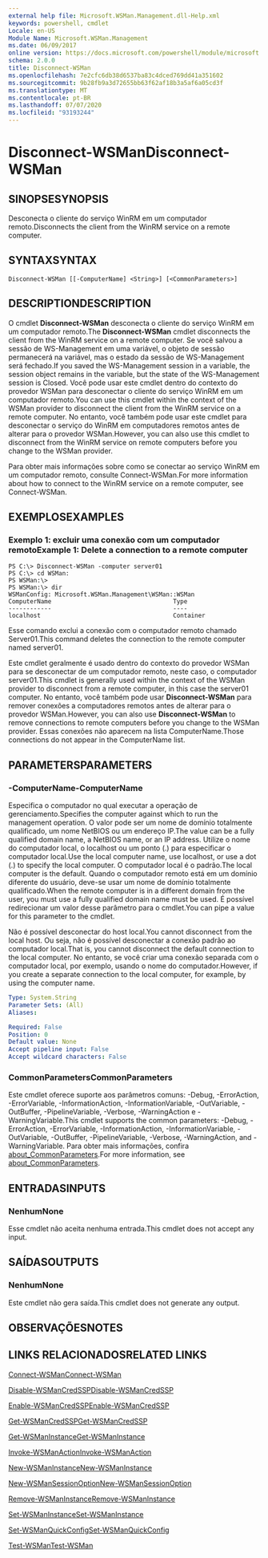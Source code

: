 ```yaml
---
external help file: Microsoft.WSMan.Management.dll-Help.xml
keywords: powershell, cmdlet
Locale: en-US
Module Name: Microsoft.WSMan.Management
ms.date: 06/09/2017
online version: https://docs.microsoft.com/powershell/module/microsoft.wsman.management/disconnect-wsman?view=powershell-7.1&WT.mc_id=ps-gethelp
schema: 2.0.0
title: Disconnect-WSMan
ms.openlocfilehash: 7e2cfc6db38d6537ba83c4dced769dd41a351602
ms.sourcegitcommit: 9b28fb9a3d72655bb63f62af18b3a5af6a05cd3f
ms.translationtype: MT
ms.contentlocale: pt-BR
ms.lasthandoff: 07/07/2020
ms.locfileid: "93193244"
---
```

# <span data-ttu-id="dc61e-103">Disconnect-WSMan</span><span class="sxs-lookup"><span data-stu-id="dc61e-103">Disconnect-WSMan</span></span>

## <span data-ttu-id="dc61e-104">SINOPSE</span><span class="sxs-lookup"><span data-stu-id="dc61e-104">SYNOPSIS</span></span>
<span data-ttu-id="dc61e-105">Desconecta o cliente do serviço WinRM em um computador remoto.</span><span class="sxs-lookup"><span data-stu-id="dc61e-105">Disconnects the client from the WinRM service on a remote computer.</span></span>

## <span data-ttu-id="dc61e-106">SYNTAX</span><span class="sxs-lookup"><span data-stu-id="dc61e-106">SYNTAX</span></span>

```
Disconnect-WSMan [[-ComputerName] <String>] [<CommonParameters>]
```

## <span data-ttu-id="dc61e-107">DESCRIPTION</span><span class="sxs-lookup"><span data-stu-id="dc61e-107">DESCRIPTION</span></span>
<span data-ttu-id="dc61e-108">O cmdlet **Disconnect-WSMan** desconecta o cliente do serviço WinRM em um computador remoto.</span><span class="sxs-lookup"><span data-stu-id="dc61e-108">The **Disconnect-WSMan** cmdlet disconnects the client from the WinRM service on a remote computer.</span></span>
<span data-ttu-id="dc61e-109">Se você salvou a sessão de WS-Management em uma variável, o objeto de sessão permanecerá na variável, mas o estado da sessão de WS-Management será fechado.</span><span class="sxs-lookup"><span data-stu-id="dc61e-109">If you saved the WS-Management session in a variable, the session object remains in the variable, but the state of the WS-Management session is Closed.</span></span>
<span data-ttu-id="dc61e-110">Você pode usar este cmdlet dentro do contexto do provedor WSMan para desconectar o cliente do serviço WinRM em um computador remoto.</span><span class="sxs-lookup"><span data-stu-id="dc61e-110">You can use this cmdlet within the context of the WSMan provider to disconnect the client from the WinRM service on a remote computer.</span></span>
<span data-ttu-id="dc61e-111">No entanto, você também pode usar este cmdlet para desconectar o serviço do WinRM em computadores remotos antes de alterar para o provedor WSMan.</span><span class="sxs-lookup"><span data-stu-id="dc61e-111">However, you can also use this cmdlet to disconnect from the WinRM service on remote computers before you change to the WSMan provider.</span></span>

<span data-ttu-id="dc61e-112">Para obter mais informações sobre como se conectar ao serviço WinRM em um computador remoto, consulte Connect-WSMan.</span><span class="sxs-lookup"><span data-stu-id="dc61e-112">For more information about how to connect to the WinRM service on a remote computer, see Connect-WSMan.</span></span>

## <span data-ttu-id="dc61e-113">EXEMPLOS</span><span class="sxs-lookup"><span data-stu-id="dc61e-113">EXAMPLES</span></span>

### <span data-ttu-id="dc61e-114">Exemplo 1: excluir uma conexão com um computador remoto</span><span class="sxs-lookup"><span data-stu-id="dc61e-114">Example 1: Delete a connection to a remote computer</span></span>

```
PS C:\> Disconnect-WSMan -computer server01
PS C:\> cd WSMan:
PS WSMan:\>
PS WSMan:\> dir
WSManConfig: Microsoft.WSMan.Management\WSMan::WSMan
ComputerName                                  Type
------------                                  ----
localhost                                     Container
```

<span data-ttu-id="dc61e-115">Esse comando exclui a conexão com o computador remoto chamado Server01.</span><span class="sxs-lookup"><span data-stu-id="dc61e-115">This command deletes the connection to the remote computer named server01.</span></span>

<span data-ttu-id="dc61e-116">Este cmdlet geralmente é usado dentro do contexto do provedor WSMan para se desconectar de um computador remoto, neste caso, o computador server01.</span><span class="sxs-lookup"><span data-stu-id="dc61e-116">This cmdlet is generally used within the context of the WSMan provider to disconnect from a remote computer, in this case the server01 computer.</span></span>
<span data-ttu-id="dc61e-117">No entanto, você também pode usar **Disconnect-WSMan** para remover conexões a computadores remotos antes de alterar para o provedor WSMan.</span><span class="sxs-lookup"><span data-stu-id="dc61e-117">However, you can also use **Disconnect-WSMan** to remove connections to remote computers before you change to the WSMan provider.</span></span>
<span data-ttu-id="dc61e-118">Essas conexões não aparecem na lista ComputerName.</span><span class="sxs-lookup"><span data-stu-id="dc61e-118">Those connections do not appear in the ComputerName list.</span></span>

## <span data-ttu-id="dc61e-119">PARAMETERS</span><span class="sxs-lookup"><span data-stu-id="dc61e-119">PARAMETERS</span></span>

### <span data-ttu-id="dc61e-120">-ComputerName</span><span class="sxs-lookup"><span data-stu-id="dc61e-120">-ComputerName</span></span>
<span data-ttu-id="dc61e-121">Especifica o computador no qual executar a operação de gerenciamento.</span><span class="sxs-lookup"><span data-stu-id="dc61e-121">Specifies the computer against which to run the management operation.</span></span>
<span data-ttu-id="dc61e-122">O valor pode ser um nome de domínio totalmente qualificado, um nome NetBIOS ou um endereço IP.</span><span class="sxs-lookup"><span data-stu-id="dc61e-122">The value can be a fully qualified domain name, a NetBIOS name, or an IP address.</span></span>
<span data-ttu-id="dc61e-123">Utilize o nome do computador local, o localhost ou um ponto (.) para especificar o computador local.</span><span class="sxs-lookup"><span data-stu-id="dc61e-123">Use the local computer name, use localhost, or use a dot (.) to specify the local computer.</span></span>
<span data-ttu-id="dc61e-124">O computador local é o padrão.</span><span class="sxs-lookup"><span data-stu-id="dc61e-124">The local computer is the default.</span></span>
<span data-ttu-id="dc61e-125">Quando o computador remoto está em um domínio diferente do usuário, deve-se usar um nome de domínio totalmente qualificado.</span><span class="sxs-lookup"><span data-stu-id="dc61e-125">When the remote computer is in a different domain from the user, you must use a fully qualified domain name must be used.</span></span>
<span data-ttu-id="dc61e-126">É possível redirecionar um valor desse parâmetro para o cmdlet.</span><span class="sxs-lookup"><span data-stu-id="dc61e-126">You can pipe a value for this parameter to the cmdlet.</span></span>

<span data-ttu-id="dc61e-127">Não é possível desconectar do host local.</span><span class="sxs-lookup"><span data-stu-id="dc61e-127">You cannot disconnect from the local host.</span></span>
<span data-ttu-id="dc61e-128">Ou seja, não é possível desconectar a conexão padrão ao computador local.</span><span class="sxs-lookup"><span data-stu-id="dc61e-128">That is, you cannot disconnect the default connection to the local computer.</span></span>
<span data-ttu-id="dc61e-129">No entanto, se você criar uma conexão separada com o computador local, por exemplo, usando o nome do computador.</span><span class="sxs-lookup"><span data-stu-id="dc61e-129">However, if you create a separate connection to the local computer, for example, by using the computer name.</span></span>

```yaml
Type: System.String
Parameter Sets: (All)
Aliases:

Required: False
Position: 0
Default value: None
Accept pipeline input: False
Accept wildcard characters: False
```

### <span data-ttu-id="dc61e-130">CommonParameters</span><span class="sxs-lookup"><span data-stu-id="dc61e-130">CommonParameters</span></span>
<span data-ttu-id="dc61e-131">Este cmdlet oferece suporte aos parâmetros comuns: -Debug, -ErrorAction, -ErrorVariable, -InformationAction, -InformationVariable, -OutVariable, -OutBuffer, -PipelineVariable, -Verbose, -WarningAction e -WarningVariable.</span><span class="sxs-lookup"><span data-stu-id="dc61e-131">This cmdlet supports the common parameters: -Debug, -ErrorAction, -ErrorVariable, -InformationAction, -InformationVariable, -OutVariable, -OutBuffer, -PipelineVariable, -Verbose, -WarningAction, and -WarningVariable.</span></span> <span data-ttu-id="dc61e-132">Para obter mais informações, confira [about_CommonParameters](https://go.microsoft.com/fwlink/?LinkID=113216).</span><span class="sxs-lookup"><span data-stu-id="dc61e-132">For more information, see [about_CommonParameters](https://go.microsoft.com/fwlink/?LinkID=113216).</span></span>

## <span data-ttu-id="dc61e-133">ENTRADAS</span><span class="sxs-lookup"><span data-stu-id="dc61e-133">INPUTS</span></span>

### <span data-ttu-id="dc61e-134">Nenhum</span><span class="sxs-lookup"><span data-stu-id="dc61e-134">None</span></span>
<span data-ttu-id="dc61e-135">Esse cmdlet não aceita nenhuma entrada.</span><span class="sxs-lookup"><span data-stu-id="dc61e-135">This cmdlet does not accept any input.</span></span>

## <span data-ttu-id="dc61e-136">SAÍDAS</span><span class="sxs-lookup"><span data-stu-id="dc61e-136">OUTPUTS</span></span>

### <span data-ttu-id="dc61e-137">Nenhum</span><span class="sxs-lookup"><span data-stu-id="dc61e-137">None</span></span>
<span data-ttu-id="dc61e-138">Este cmdlet não gera saída.</span><span class="sxs-lookup"><span data-stu-id="dc61e-138">This cmdlet does not generate any output.</span></span>

## <span data-ttu-id="dc61e-139">OBSERVAÇÕES</span><span class="sxs-lookup"><span data-stu-id="dc61e-139">NOTES</span></span>

## <span data-ttu-id="dc61e-140">LINKS RELACIONADOS</span><span class="sxs-lookup"><span data-stu-id="dc61e-140">RELATED LINKS</span></span>

[<span data-ttu-id="dc61e-141">Connect-WSMan</span><span class="sxs-lookup"><span data-stu-id="dc61e-141">Connect-WSMan</span></span>](Connect-WSMan.md)

[<span data-ttu-id="dc61e-142">Disable-WSManCredSSP</span><span class="sxs-lookup"><span data-stu-id="dc61e-142">Disable-WSManCredSSP</span></span>](Disable-WSManCredSSP.md)

[<span data-ttu-id="dc61e-143">Enable-WSManCredSSP</span><span class="sxs-lookup"><span data-stu-id="dc61e-143">Enable-WSManCredSSP</span></span>](Enable-WSManCredSSP.md)

[<span data-ttu-id="dc61e-144">Get-WSManCredSSP</span><span class="sxs-lookup"><span data-stu-id="dc61e-144">Get-WSManCredSSP</span></span>](Get-WSManCredSSP.md)

[<span data-ttu-id="dc61e-145">Get-WSManInstance</span><span class="sxs-lookup"><span data-stu-id="dc61e-145">Get-WSManInstance</span></span>](Get-WSManInstance.md)

[<span data-ttu-id="dc61e-146">Invoke-WSManAction</span><span class="sxs-lookup"><span data-stu-id="dc61e-146">Invoke-WSManAction</span></span>](Invoke-WSManAction.md)

[<span data-ttu-id="dc61e-147">New-WSManInstance</span><span class="sxs-lookup"><span data-stu-id="dc61e-147">New-WSManInstance</span></span>](New-WSManInstance.md)

[<span data-ttu-id="dc61e-148">New-WSManSessionOption</span><span class="sxs-lookup"><span data-stu-id="dc61e-148">New-WSManSessionOption</span></span>](New-WSManSessionOption.md)

[<span data-ttu-id="dc61e-149">Remove-WSManInstance</span><span class="sxs-lookup"><span data-stu-id="dc61e-149">Remove-WSManInstance</span></span>](Remove-WSManInstance.md)

[<span data-ttu-id="dc61e-150">Set-WSManInstance</span><span class="sxs-lookup"><span data-stu-id="dc61e-150">Set-WSManInstance</span></span>](Set-WSManInstance.md)

[<span data-ttu-id="dc61e-151">Set-WSManQuickConfig</span><span class="sxs-lookup"><span data-stu-id="dc61e-151">Set-WSManQuickConfig</span></span>](Set-WSManQuickConfig.md)

[<span data-ttu-id="dc61e-152">Test-WSMan</span><span class="sxs-lookup"><span data-stu-id="dc61e-152">Test-WSMan</span></span>](Test-WSMan.md)

